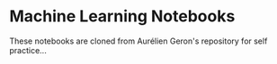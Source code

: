 Machine Learning Notebooks
==========================

 These notebooks are cloned from Aurélien Geron's repository for self practice...

